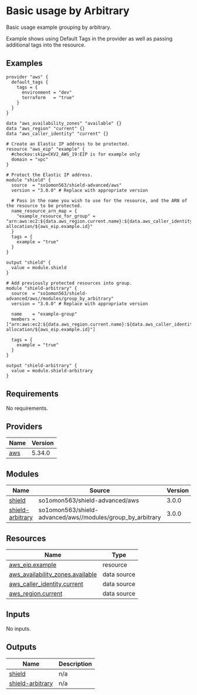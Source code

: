 # Basic usage by Arbitrary

Basic usage example grouping by arbitrary.

Example shows using Default Tags in the provider as well as passing additional tags into the resource.
<!-- BEGINNING OF PRE-COMMIT-TERRAFORM DOCS HOOK -->


## Examples

```hcl
provider "aws" {
  default_tags {
    tags = {
      environment = "dev"
      terraform   = "true"
    }
  }
}

data "aws_availability_zones" "available" {}
data "aws_region" "current" {}
data "aws_caller_identity" "current" {}

# Create an Elastic IP address to be protected.
resource "aws_eip" "example" {
  #checkov:skip=CKV2_AWS_19:EIP is for example only
  domain = "vpc"
}

# Protect the Elastic IP address.
module "shield" {
  source  = "so1omon563/shield-advanced/aws"
  version = "3.0.0" # Replace with appropriate version

  # Pass in the name you wish to use for the resource, and the ARN of the resource to be protected.
  name_resource_arn_map = {
    "example_resource_for_group" = "arn:aws:ec2:${data.aws_region.current.name}:${data.aws_caller_identity.current.account_id}:eip-allocation/${aws_eip.example.id}"
  }
  tags = {
    example = "true"
  }
}

output "shield" {
  value = module.shield
}

# Add previously protected resources into group.
module "shield-arbitrary" {
  source  = "so1omon563/shield-advanced/aws//modules/group_by_arbitrary"
  version = "3.0.0" # Replace with appropriate version

  name    = "example-group"
  members = ["arn:aws:ec2:${data.aws_region.current.name}:${data.aws_caller_identity.current.account_id}:eip-allocation/${aws_eip.example.id}"]

  tags = {
    example = "true"
  }
}

output "shield-arbitrary" {
  value = module.shield-arbitrary
}
```

## Requirements

No requirements.

## Providers

| Name | Version |
|------|---------|
| <a name="provider_aws"></a> [aws](#provider\_aws) | 5.34.0 |

## Modules

| Name | Source | Version |
|------|--------|---------|
| <a name="module_shield"></a> [shield](#module\_shield) | so1omon563/shield-advanced/aws | 3.0.0 |
| <a name="module_shield-arbitrary"></a> [shield-arbitrary](#module\_shield-arbitrary) | so1omon563/shield-advanced/aws//modules/group_by_arbitrary | 3.0.0 |

## Resources

| Name | Type |
|------|------|
| [aws_eip.example](https://registry.terraform.io/providers/hashicorp/aws/latest/docs/resources/eip) | resource |
| [aws_availability_zones.available](https://registry.terraform.io/providers/hashicorp/aws/latest/docs/data-sources/availability_zones) | data source |
| [aws_caller_identity.current](https://registry.terraform.io/providers/hashicorp/aws/latest/docs/data-sources/caller_identity) | data source |
| [aws_region.current](https://registry.terraform.io/providers/hashicorp/aws/latest/docs/data-sources/region) | data source |

## Inputs

No inputs.

## Outputs

| Name | Description |
|------|-------------|
| <a name="output_shield"></a> [shield](#output\_shield) | n/a |
| <a name="output_shield-arbitrary"></a> [shield-arbitrary](#output\_shield-arbitrary) | n/a |


<!-- END OF PRE-COMMIT-TERRAFORM DOCS HOOK -->
